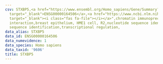 ```yaml
---
csv: STXBP5,<a href="https://www.ensembl.org/Homo_sapiens/Gene/Summary?db=core;g=ENSG00000164506"
  target="_blank">ENSG00000164506</a>,<a href="https://www.ncbi.nlm.nih.gov/pubmed/22863008"
  target="_blank"><i class="fas fa-file"></i></a>",chromatin immunoprecipitation assay,direct
  interaction,breast epithelium, HME1 cell, R2,nucleotide sequence identification,nucleotide
  sequence identification,transcriptional regulation,
data_alias: STXBP5
data_id: ENSG00000164506
data_numevidence: 1
data_species: Homo sapiens
data_taxid: '9606'
title: STXBP5
---
```

